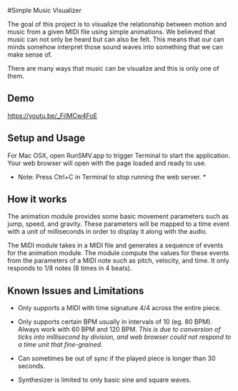 #Simple Music Visualizer

The goal of this project is to visualize the relationship between motion and music from a given MIDI file using simple animations. We believed that music can not only be heard but can also be felt. This means that our can minds somehow interpret those sound waves into something that we can make sense of.

There are many ways that music can be visualize and this is only one of them.


## Demo
https://youtu.be/_FiIMCw4FoE


## Setup and Usage
For Mac OSX, open RunSMV.app to trigger Terminal to start the application. Your web browser will open with the page loaded and ready to use.

* Note: Press Ctrl+C in Terminal to stop running the web server. *


## How it works
The animation module provides some basic movement parameters such as jump, speed, and gravity. These parameters will be mapped to a time event with a unit of milliseconds in order to display it along with the audio.

The MIDI module takes in a MIDI file and generates a sequence of events for the animation module. The module compute the values for these events from the parameters of a MIDI note such as pitch, velocity, and time. It only responds to 1/8 notes (8 times in 4 beats).


## Known Issues and Limitations
- Only supports a MIDI with time signature 4/4 across the entire piece.

- Only supports certain BPM usually in intervals of 10 (eg. 80 BPM). Always work with 60 BPM and 120 BPM. *This is due to conversion of ticks into millisecond by division, and web browser could not respond to a time unit that fine-grained.*

- Can sometimes be out of sync if the played piece is longer than 30 seconds.

- Synthesizer is limited to only basic sine and square waves.